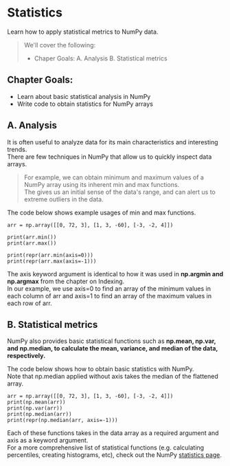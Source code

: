 # Statistics

Learn how to apply statistical metrics to NumPy data.

> We'll cover the following:
>
> - Chaper Goals:
>   A. Analysis
>   B. Statistical metrics

## Chapter Goals:

- Learn about basic statistical analysis in NumPy
- Write code to obtain statistics for NumPy arrays

## A. Analysis

It is often useful to analyze data for its main characteristics and interesting trends.  
 There are few techniques in NumPy that allow us to quickly inspect data arrays.

> For example, we can obtain minimum and maximum values of a NumPy array using its inherent min and max functions.  
>  The gives us an initial sense of the data's range, and can alert us to extreme outliers in the data.

The code below shows example usages of min and max functions.

    arr = np.array([[0, 72, 3], [1, 3, -60], [-3, -2, 4]])

    print(arr.min())
    print(arr.max())

    print(repr(arr.min(axis=0)))
    print(repr(arr.max(axis=-1)))

The axis keyword argument is identical to how it was used in **np.argmin and np.argmax** from the chapter on Indexing.  
 In our example, we use axis=0 to find an array of the minimum values in each column of arr and axis=1 to find an array of the maximum values in each row of arr.

## B. Statistical metrics

NumPy also provides basic statistical functions such as **np.mean, np.var, and np.median, to calculate the mean, variance, and median of the data, respectively.**

The code below shows how to obtain basic statistics with NumPy.  
 Note that np.median applied without axis takes the median of the flattened array.

    arr = np.array([[0, 72, 3], [1, 3, -60], [-3, -2, 4]])
    print(np.mean(arr))
    print(np.var(arr))
    print(np.median(arr))
    print(repr(np.median(arr, axis=-1)))

Each of these functions takes in the data array as a required argument and axis as a keyword argument.  
 For a more comprehensive list of statistical functions (e.g. calculating percentiles, creating histograms, etc), check out the NumPy [statistics page](https://numpy.org/doc/stable/reference/routines.statistics.html).
